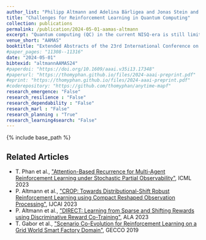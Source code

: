 ```yaml
---
author_list: "Philipp Altmann and Adelina Bärligea and Jonas Stein and Michael Kölle and Thomas Gabor and Thomy Phan and Claudia Linnhof-Popien"
title: "Challenges for Reinforcement Learning in Quantum Computing"
collection: publications
permalink: /publication/2024-05-01-aamas-altmann
excerpt: "Quantum computing (QC) in the current NISQ-era is still limited. To gain early insights and advantages, hybrid applications are widely considered mitigating those shortcomings. Hybrid quantum machine learning (QML) comprises both the application of QC to improve machine learning (ML), and the application of ML to improve QC architectures. This work considers the latter, focusing on leveraging reinforcement learning (RL) to improve current QC approaches. We therefore introduce various generic challenges arising from quantum architecture search and quantum circuit optimization that RL algorithms need to solve to provide benefits for more complex applications and combinations of those. Building upon these challenges we propose a concrete framework, formalized as a Markov decision process, to enable to learn policies that are capable of controlling a universal set of quantum gates. Furthermore, we provide benchmark results to assess shortcomings and strengths of current state-of-the-art algorithms."
venue_short: "AAMAS"
booktitle: "Extended Abstracts of the 23rd International Conference on Autonomous Agents and MultiAgent Systems"
#paper_pages: "11308--11316"
date: "2024-05-01"
bibtexid: "altmannAAMAS24"
#paperdoi: "https://doi.org/10.1609/aaai.v35i13.17348"
#paperurl: "https://thomyphan.github.io/files/2024-aaai-preprint.pdf"
#eprint: "https://thomyphan.github.io/files/2024-aaai-preprint.pdf"
#coderepository: "https://github.com/thomyphan/anytime-mapf"
research_emergence: "False"
research_resilience : "False"
research_dependability : "False"
research_marl : "False"
research_planning : "True"
research_learning4search: "False"
---
```


{% include base_path %}

## Related Articles
- T. Phan et al., ["Attention-Based Recurrence for Multi-Agent Reinforcement Learning under Stochastic Partial Observability"](https://thomyphan.github.io/publication/2023-07-01-icml-phan), ICML 2023
- P. Altmann et al., ["CROP: Towards Distributional-Shift Robust Reinforcement Learning using Compact Reshaped Observation Processing"](https://thomyphan.github.io/publication/2023-08-01-ijcai-altmann), IJCAI 2023
- P. Altmann et al., ["DIRECT: Learning from Sparse and Shifting Rewards using Discriminative Reward Co-Training"](https://thomyphan.github.io/publication/2023-05-01-ala-altmann), ALA 2023
- T. Gabor et al., ["Scenario Co-Evolution for Reinforcement Learning on a Grid World Smart Factory Domain"](https://thomyphan.github.io/publication/2019-06-01-gecco-gabor), GECCO 2019
